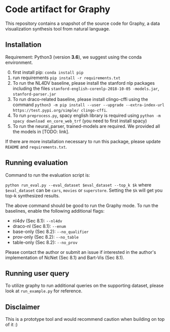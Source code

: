 # Code artifact for Graphy

This repository contains a snapshot of the source code for Graphy, a data visualization synthesis tool from natural language.

## Installation

Requirement: Python3 (version **3.6**), we suggest using the conda environment.

0. first install pip: `conda install pip`
1. run requirements `pip install -r requirements.txt`
2. To run the NL4DV baseline, please install the stanford nlp packages including the files `stanford-english-corenlp-2018-10-05
-models.jar`, `stanford-parser.jar`
3. To run draco-related baseline, please install clingo-cffi using the command `python3 -m pip install --user --upgrade --extra-index-url https://test.pypi.org/simple/ clingo-cffi`.
4. To run `preprocess.py`, spacy english library is required using `python -m spacy download en_core_web_trf` (you need to first install spacy)
5. To run the neural_parser, trained-models are required. We provided all the models in [TODO: link].
  
If there are more installation necessary to run this package, please update `README` and `requirements.txt`.

## Running evaluation

Command to run the evaluation script is:

`python run_eval.py --eval_dataset $eval_dataset --top_k $k` where `$eval_dataset` can be `cars`, `movies` or `superstore`. Setting the `$k` will get you top-k synthesized results.

The above command should be good to run the Graphy mode. To run the baselines, enable the following additional flags:

- nl4dv (Sec 8.1): `--nl4dv`
- draco-nl (Sec 8.1): `--enum`
- base-only (Sec 8.2): `--no_qualifier`
- prov-only (Sec 8.2): `--no_table`
- table-only (Sec 8.2): `--no_prov`

Please contact the author or submit an issue if interested in the author's implementation of NcNet (Sec 8.1) and Bart-Vis (Sec 8.1).

## Running user query

To utilize graphy to run additional queries on the supporting dataset, please look at `run_example.py` for reference. 

## Disclaimer 

This is a prototype tool and would recommend caution when building on top of it :) 
